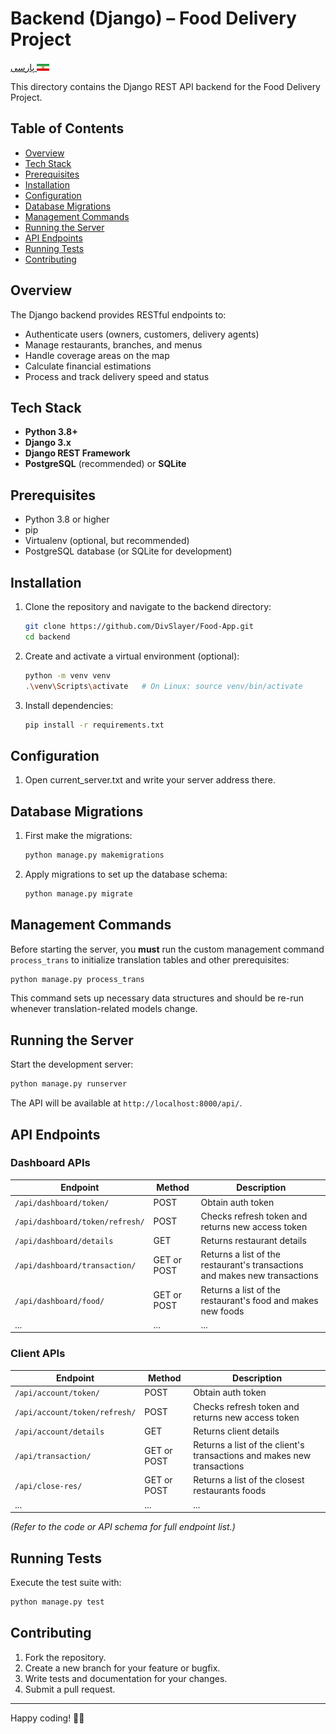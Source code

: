 
# Backend (Django) – Food Delivery Project
[پارسی <img src="../svgs/ir_flag.svg" width="20"/>](README_FA.md)


This directory contains the Django REST API backend for the Food Delivery Project.

## Table of Contents

- [Overview](#overview)
- [Tech Stack](#tech-stack)
- [Prerequisites](#prerequisites)
- [Installation](#installation)
- [Configuration](#configuration)
- [Database Migrations](#database-migrations)
- [Management Commands](#management-commands)
- [Running the Server](#running-the-server)
- [API Endpoints](#api-endpoints)
- [Running Tests](#running-tests)
- [Contributing](#contributing)

## Overview

The Django backend provides RESTful endpoints to:
- Authenticate users (owners, customers, delivery agents)
- Manage restaurants, branches, and menus
- Handle coverage areas on the map
- Calculate financial estimations
- Process and track delivery speed and status

## Tech Stack

- **Python 3.8+**
- **Django 3.x**
- **Django REST Framework**
- **PostgreSQL** (recommended) or **SQLite**

## Prerequisites

- Python 3.8 or higher  
- pip  
- Virtualenv (optional, but recommended)  
- PostgreSQL database (or SQLite for development)  

## Installation

1. Clone the repository and navigate to the backend directory:
   ```bash
   git clone https://github.com/DivSlayer/Food-App.git
   cd backend
   ```

2. Create and activate a virtual environment (optional):
   ```bash
   python -m venv venv
   .\venv\Scripts\activate   # On Linux: source venv/bin/activate 
   ```

3. Install dependencies:
   ```bash
   pip install -r requirements.txt
   ```

## Configuration
1. Open current_server.txt and write your server address there.

## Database Migrations
1. First make the migrations:
   ```bash
   python manage.py makemigrations
   ```
2. Apply migrations to set up the database schema:
   ```bash
   python manage.py migrate
   ```

## Management Commands

Before starting the server, you **must** run the custom management command `process_trans` to initialize translation tables and other prerequisites:
```bash
python manage.py process_trans
```
This command sets up necessary data structures and should be re-run whenever translation-related models change.

## Running the Server

Start the development server:
```bash
python manage.py runserver
```
The API will be available at `http://localhost:8000/api/`.

## API Endpoints
### Dashboard APIs

| Endpoint                        | Method      | Description                                                                |
|---------------------------------|-------------|----------------------------------------------------------------------------|
| `/api/dashboard/token/`         | POST        | Obtain auth token                                                          |
| `/api/dashboard/token/refresh/` | POST        | Checks refresh token and returns new access token                          |
| `/api/dashboard/details`        | GET         | Returns restaurant details                                                 |
| `/api/dashboard/transaction/`   | GET or POST | Returns a list of the restaurant's transactions and makes new transactions |
| `/api/dashboard/food/`          | GET or POST | Returns a list of the restaurant's food and makes new foods                |
| ...                             | ...         | ...                                                                        |

### Client APIs

| Endpoint                      | Method      | Description                                                            |
|-------------------------------|-------------|------------------------------------------------------------------------|
| `/api/account/token/`         | POST        | Obtain auth token                                                      |
| `/api/account/token/refresh/` | POST        | Checks refresh token and returns new access token                      |
| `/api/account/details`        | GET         | Returns client details                                                 |
| `/api/transaction/`           | GET or POST | Returns a list of the client's transactions and makes new transactions |
| `/api/close-res/`             | GET or POST | Returns a list of the closest restaurants foods                        |
| ...                           | ...         | ...                                                                    |


*(Refer to the code or API schema for full endpoint list.)*

## Running Tests

Execute the test suite with:
```bash
python manage.py test
```

## Contributing

1. Fork the repository.  
2. Create a new branch for your feature or bugfix.  
3. Write tests and documentation for your changes.  
4. Submit a pull request.

---

Happy coding! 🍔🚀
